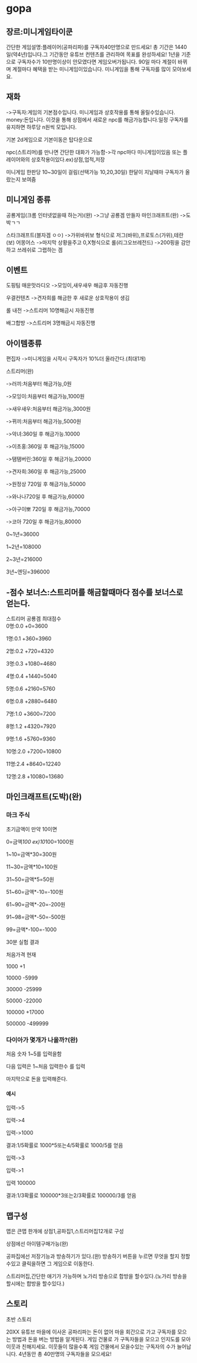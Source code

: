 # gopa
 ## 장르:미니게임타이쿤

간단한 게임설명:플레이어(공파리파)를 구독자40만명으로 만드세요!
총 기간은 1440일(약4년)입니다.그 기간동안 유튜브 컨텐츠를 관리하여 목표를 완성하세요!
1년을 기준으로 구독자수가 10만명이상이 안모였다면 게임오버가됩니다.
90일 마다 계절이 바뀌며 계절마다 혜택을 받는 미니게임이있습니다.
미니게임을 통해 구독자를 많이 모아보세요.

## 재화
->구독자:게임의 기본점수입니다. 미니게임과 상호작용를 통해 올릴수있습니다.
   money:돈입니다. 이것을 통해 상점에서 새로운 npc를 해금가능합니다.일정 구독자를 유지하면 하루당 n원씩 모입니다.

기본 2d게임으로 기본이동은 탑다운으로


npc(스트리머)를 만나면 간단한 대화가 가능함->각 npc마다 미니게임이있음 또는 플레이어와의 상호작용이있다.ex)상점,업적,저장


미니게임 한판당 10~30일이 걸림(선택가능 10,20,30일)
한달이 지날때마 구독자가 올랐는지 보여줌


## 미니게임 종류

공룡게임(크롬 인터넷없을때 하는거)(완)
->그냥 공룡겜 만들자
마인크래프트(완)
->도박ㄱㄱ

스타크래프트(블자겜 ㅇㅇ)
->가위바위보 형식으로 저그(바위),프로토스(가위),테란(보)
어몽어스
->마지막 상황을주고 0,X형식으로
롤(리그오브레전드)
->200핑을 감안하고 쓰레쉬로 그랩하는 겜

## 이벤트

도핑팀 매운맛라디오
->모잉이,새우새우 해금후 자동진행

우결컨텐츠
->견자희를 해금한 후 새로운 상호작용이 생김

롤 내전
->스트리머 10명해금시 자동진행

배그합방
->스트리머 3명해금시 자동진행






## 아이템종류
편집자
->미니게임을 시작시 구독자가 10%더 올라간다.(최대1개)

스트리머(완)

->러끼:처음부터  해금가능,0원

->모잉이:처음부터  해금가능,1000원

->새우새우:처음부터  해금가능,3000원

->뀌끼:처음부터  해금가능,5000원


->악녀:360일 후 해금가능.10000

->이초홍:360일 후 해금가능,15000

->탬탬버린:360일 후  해금가능,20000

->견자희:360일 후  해금가능,25000


->원정상 720일 후 해금가능,50000

->와나나720일 후 해금가능,60000

->아구이뽀 720일 후 해금가능,70000

->코아 720일 후 해금가능,80000


0~1년=36000

1~2년=108000

2~3년=216000

3년~엔딩=396000


## -점수 보너스:스트리머를 해금할때마다 점수를 보너스로 얻는다.
스트리머 	공룡겜  최대점수	
0명:0.0     +0=3600

1명:0.1	+360=3960

2명:0.2	+720=4320

3명:0.3	+1080=4680

4명:0.4	+1440=5040

5명:0.6	+2160=5760

6명:0.8	+2880=6480

7명:1.0	+3600=7200

8명:1.2	+4320=7920

9명:1.6	+5760=9360

10명:2.0	+7200=10800

11명:2.4	+8640=12240

12명:2.8	+10080=13680


## 마인크래프트(도박)(완)


### 마크 주식

초기금액이 만약 10이면


0=금액*100 ex)10*100=1000원

1~10=금액*30=300원

11~30=금액*10=100원

31~50=금액*5=50원

51~60=금액*-10=-100원

61~90=금액*-20=-200원

91~98=금액*-50=-500원

99=금액*-100=-1000

30분 실험 결과

처음가격   현재 

1000	+1

10000	 -5999

30000 	-25999

50000	-22000

100000	+17000

500000	-499999

### 다이아가 몇개가 나올까?(완)

처음 숫자 1~5를 입력을함

다음 입력은 1~처음 입력한수 를 입력

마지막으로 돈을 입력해준다.

#### 예시

입력->5

입력->4

입력->1000

결과:1/5확률로 1000*5또는4/5확률로 1000/5를 얻음

입력->3

입력->1

입력 100000

결과:1/3확률로 100000*3또는2/3확률로 100000/3를 얻음





## 맵구성
맵은 큰맵 한개에 상점1,공파집1,스트리머집12개로 구성


상점에선 아이템구매가능(완)

공파집에선 저장기능과 방송하기가 있다.(완)
방송하기 버튼을 누르면 무엇을 할지 정할수있고 클릭을하면 그 게임으로 이동한다.

스트리머집,간단한 애기가 가능하며 노가리 방송으로 합방을 할수있다.(노가리 방송을 할시에는 합방을 할수있다.)





## 스토리

초반 스토리

20XX 유튜브 마을에 이사온 공파리파는 돈이 없어 마을 회간으로 가고
구독자를 모으는 방법과 돈을 버는 방법을 알게된다.
게임 건물로 가 구독자들을 모으고 인지도를 모아 이웃과 친해지세요.
이웃들이 많을수록 게임 건물에서 모을수있는 구독자의 수가 늘어납니다.
4년동안 총 40만명의 구독자들을 모으세요!

